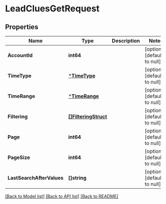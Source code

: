 # LeadCluesGetRequest

## Properties
Name | Type | Description | Notes
------------ | ------------- | ------------- | -------------
**AccountId** | **int64** |  | [optional] [default to null]
**TimeType** | [***TimeType**](TimeType.md) |  | [optional] [default to null]
**TimeRange** | [***TimeRange**](time_range.md) |  | [optional] [default to null]
**Filtering** | [**[]FilteringStruct**](filtering_struct.md) |  | [optional] [default to null]
**Page** | **int64** |  | [optional] [default to null]
**PageSize** | **int64** |  | [optional] [default to null]
**LastSearchAfterValues** | **[]string** |  | [optional] [default to null]

[[Back to Model list]](../README.md#documentation-for-models) [[Back to API list]](../README.md#documentation-for-api-endpoints) [[Back to README]](../README.md)


